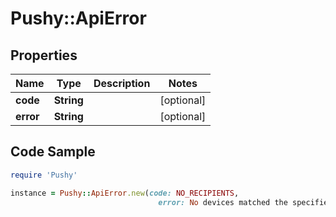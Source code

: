 # Pushy::ApiError

## Properties

Name | Type | Description | Notes
------------ | ------------- | ------------- | -------------
**code** | **String** |  | [optional] 
**error** | **String** |  | [optional] 

## Code Sample

```ruby
require 'Pushy'

instance = Pushy::ApiError.new(code: NO_RECIPIENTS,
                                 error: No devices matched the specified condition.)
```


